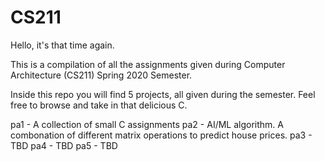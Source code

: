 # CS211
Hello, it's that time again.

This is a compilation of all the assignments given during Computer Architecture (CS211) Spring 2020 Semester.

Inside this repo you will find 5 projects, all given during the semester. Feel free to browse and take in that delicious C.

pa1 - A collection of small C assignments
pa2 - AI/ML algorithm. A combonation of different matrix operations to predict house prices.
pa3 - TBD
pa4 - TBD
pa5 - TBD

